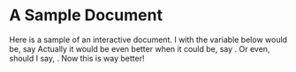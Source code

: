 # A Sample Document

Here is a sample of an interactive document. I with the variable below would be, say <variable name="foo" value="50" /> Actually it would be even better when it could be, say <variable name="foo" value="100" />. Or even, should I say, <variable name="foo" value="1000" />. Now this is way better!

<badge name="foo" />